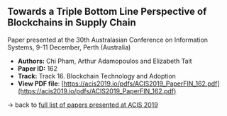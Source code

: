 ## Towards a Triple Bottom Line Perspective of Blockchains in Supply Chain

Paper presented at the 30th Australasian Conference on Information Systems, 9-11 December, Perth (Australia)
- **Authors:** Chi Pham, Arthur Adamopoulos and Elizabeth Tait
- **Paper ID:** 162
- **Track:** Track 16. Blockchain Technology and Adoption
- **View PDF file**: [https://acis2019.io/pdfs/ACIS2019_PaperFIN_162.pdf](https://acis2019.io/pdfs/ACIS2019_PaperFIN_162.pdf)

&rarr; back to [full list of papers presented at ACIS 2019](https://acis2019.io/)